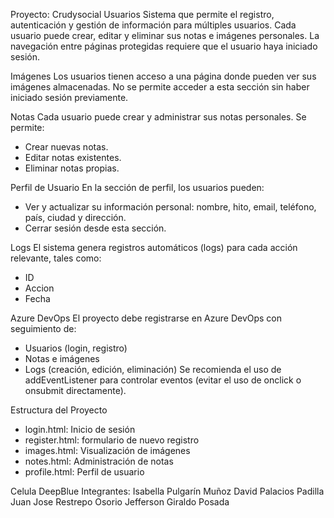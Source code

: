 Proyecto: Crudysocial
Usuarios
Sistema que permite el registro, autenticación y gestión de información para múltiples usuarios. Cada usuario puede crear, editar y eliminar sus notas e imágenes personales. 
La navegación entre páginas protegidas requiere que el usuario haya iniciado sesión.

Imágenes
Los usuarios tienen acceso a una página donde pueden ver sus imágenes almacenadas. No se permite acceder a esta sección sin haber iniciado sesión previamente.

Notas
Cada usuario puede crear y administrar sus notas personales. Se permite:
- Crear nuevas notas.
- Editar notas existentes.
- Eliminar notas propias.

Perfil de Usuario
En la sección de perfil, los usuarios pueden:
- Ver y actualizar su información personal: nombre, hito, email, teléfono, país, ciudad y dirección.
- Cerrar sesión desde esta sección.

Logs
El sistema genera registros automáticos (logs) para cada acción relevante, tales como:
- ID
- Accion
- Fecha

Azure DevOps
El proyecto debe registrarse en Azure DevOps con seguimiento de:
- Usuarios (login, registro)
- Notas e imágenes
- Logs (creación, edición, eliminación)
Se recomienda el uso de addEventListener para controlar eventos (evitar el uso de onclick o onsubmit directamente).

Estructura del Proyecto
- login.html: Inicio de sesión
- register.html: formulario de nuevo registro
- images.html: Visualización de imágenes
- notes.html: Administración de notas
- profile.html: Perfil de usuario

Celula DeepBlue
Integrantes:
Isabella Pulgarín Muñoz
David Palacios Padilla
Juan Jose Restrepo Osorio
Jefferson Giraldo Posada

  
